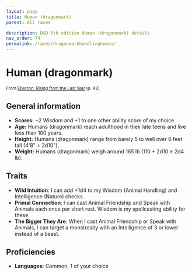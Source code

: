```yaml
---
layout: page
title: Human (dragonmark)
parent: All races

description: D&D 5th edition Human (dragonmark) details
nav_order: 74
permalink: /races/dragonmarkhandlinghuman/
---
```


# Human (dragonmark)

<small>From <a target="_blank" href="https://dnd.wizards.com/products/tabletop-games/rpg-products/eberron">Eberron: Rising from the Last War</a> (p. 42)</small>


## General information

- **Scores:** +2 Wisdom and +1 to one other ability score of my choice
- **Age:** Humans (dragonmark) reach adulthood in their late teens and live less than 100 years.
- **Height:** Humans (dragonmark) range from barely 5 to well over 6 feet tall (4'8" + 2d10").
- **Weight:** Humans (dragonmark) weigh around 165 lb (110 + 2d10 × 2d4 lb).

## Traits

- **Wild Intuition**: I can add +1d4 to my Wisdom (Animal Handling) and Intelligence (Nature) checks.
- **Primal Connection**: I can cast Animal Friendship and Speak with Animals each once per short rest. Wisdom is my spellcasting ability for these.
- **The Bigger They Are**: When I cast Animal Friendship or Speak with Animals, I can target a monstrosity with an Intelligence of 3 or lower instead of a beast.

## Proficiencies

- **Languages:** Common, 1 of your choice